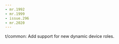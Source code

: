 ```yaml
---
- mr.1992
- mr.1999
- issue.296
- mr.2020
---
```

t/common: Add support for new dynamic device roles.
